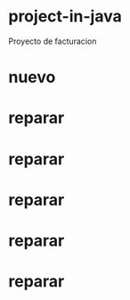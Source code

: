 # project-in-java
Proyecto de facturacion
# nuevo
# reparar
# reparar
# reparar
# reparar
# reparar
